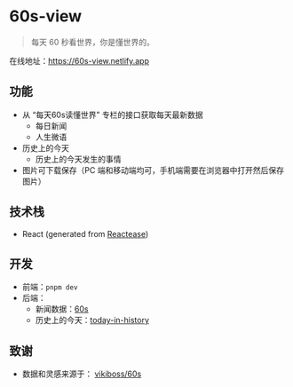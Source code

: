 # 60s-view

> 每天 60 秒看世界，你是懂世界的。

在线地址：https://60s-view.netlify.app

## 功能

- 从 “每天60s读懂世界” 专栏的接口获取每天最新数据
  - 每日新闻
  - 人生微语
- 历史上的今天
  - 历史上的今天发生的事情
- 图片可下载保存（PC 端和移动端均可，手机端需要在浏览器中打开然后保存图片）

## 技术栈

- React (generated from [Reactease](https://reactease.netlify.app/))

## 开发

- 前端：`pnpm dev`
- 后端：
  - 新闻数据：[60s](https://github.com/Hacker-C/60s)
  - 历史上的今天：[today-in-history](https://github.com/Hacker-C/today-in-history)

## 致谢

- 数据和灵感来源于： [vikiboss/60s](https://github.com/vikiboss/60s)
